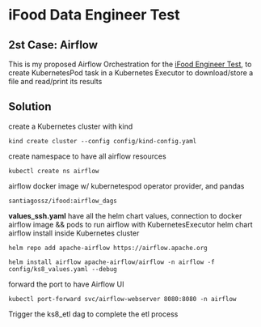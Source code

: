 # iFood Data Engineer Test

## 2st Case: Airflow

This is my proposed Airflow Orchestration for the [iFood Engineer Test](https://github.com/wiflore/ifood-data-engineering-test.git), to create KubernetesPod task
in a Kubernetes Executor to download/store a file and read/print its results



## Solution

create a Kubernetes cluster with kind

`kind create cluster --config config/kind-config.yaml`

create namespace to have all airflow resources 

`kubectl create ns airflow`

airflow docker image w/ kubernetespod operator provider, and pandas

`santiagossz/ifood:airflow_dags` 

**values_ssh.yaml** have all the helm chart values, connection to docker airflow image && pods to run airflow with KubernetesExecutor 
 helm chart airflow install inside Kubernetes cluster
 
 `helm repo add apache-airflow https://airflow.apache.org`

 `helm install airflow apache-airflow/airflow -n airflow -f config/ks8_values.yaml --debug `

forward the port to have Airflow UI

`kubectl port-forward svc/airflow-webserver 8080:8080 -n airflow`


Trigger the ks8_etl dag to complete the etl process

